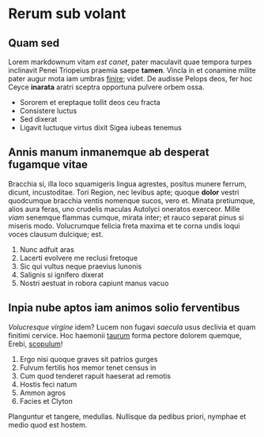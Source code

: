 # Rerum sub volant

## Quam sed

Lorem markdownum vitam *est canet*, pater maculavit quae tempora turpes
inclinavit Penei Triopeius praemia saepe **tamen**. Vincla in et conamine milite
pater augur mota iam umbras [finire](http://enimnoxque.org/modulata); videt. De
audisse Pelops deos, fer hoc Ceyce **inarata** aratri sceptra opportuna pulvere
orbem ossa.

- Sororem et ereptaque tollit deos ceu fracta
- Consistere luctus
- Sed dixerat
- Ligavit luctuque virtus dixit Sigea iubeas tenemus

## Annis manum inmanemque ab desperat fugamque vitae

Bracchia si, illa loco squamigeris lingua agrestes, positus munere ferrum,
dicunt, incustoditae. Tori Region, nec levibus apte; quoque **dolor** vestri
quodcumque bracchia ventis nomenque sucos, vero et. Minata pretiumque, alios
aura feras, uno crudelis maculas Autolyci oneratos exerceor. Mille *viam*
senemque flammas cumque, mirata inter; et rauco separat pinus si miseris modo.
Volucrumque felicia freta maxima et te corna undis loqui voces clausum dulcique;
est.

1. Nunc adfuit aras
2. Lacerti evolvere me reclusi fretoque
3. Sic qui vultus neque praevius Iunonis
4. Salignis si ignifero dixerat
5. Nostri aestuat in robora capiunt manus vacuo

## Inpia nube aptos iam animos solio ferventibus

*Volucresque virgine* idem? Lucem non fugavi *saecula* usus declivia et quam
finitimi cervice. Hoc haemonii [taurum](http://puerum.net/visuparte) forma
pectore dolorem quemque, Erebi, [scopulum](http://conscia.io/coniecit)!

1. Ergo nisi quoque graves sit patrios gurges
2. Fulvum fertilis hos memor tenet census in
3. Cum quod tenderet rapuit haeserat ad remotis
4. Hostis feci natum
5. Ammon agros
6. Facies et Clyton

Planguntur et tangere, medullas. Nullisque da pedibus priori, nymphae et medio
quod est hostem.
